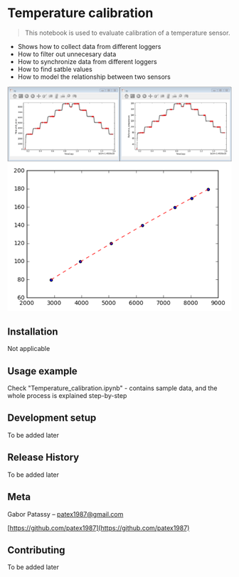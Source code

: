 # Temperature calibration
> This notebook is used to evaluate calibration of a temperature sensor.
* Shows how to collect data from different loggers
* How to filter out unnecesary data
* How to synchronize data from different loggers
* How to find satble values
* How to model the relationship between two sensors

![](img/glueviz.PNG)
![](img/temperature_correlation.PNG)

## Installation

Not applicable

## Usage example

Check "Temperature_calibration.ipynb" - contains sample data, and the whole process is explained step-by-step

## Development setup

To be added later

## Release History

To be added later

## Meta

Gabor Patassy – patex1987@gmail.com

[https://github.com/patex1987](https://github.com/patex1987)

## Contributing

To be added later
